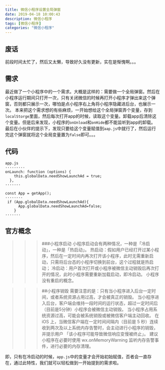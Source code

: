 ```yaml
---
title: 微信小程序设置全局弹窗
date: 2019-04-18 10:00:43
description: 微信小程序
tags: [微信小程序]
categories: "微信小程序"
---
```

## 废话
前段时间太忙了，然后又太懒，导致好久没有更新，实在是惭愧啊。。。

## 需求
最近做了一个小程序中的一个需求。大概是这样的：需要做一个全局弹窗。然后在小程序运行期间只打开一次，只有关闭微信的时候再打开小程序才弹出来这个弹窗，否则都只展示一次，哪怕是点小程序右上角将小程序隐藏进后台，也展示一次。
本来把这个需求想的有些麻烦，一开始想给这个全局弹窗弄个变量，存到`localStorge`里面，然后每次打开app的时候，读取这个变量。卸载app后清除这个变量。但是后来发现，小程序的`onUnload`和`onHide`都不能监听到app的卸载。
最后在小伙伴的提示下，发现只要给这个变量赋值到`aap.js`中就行了，然后运行完这个弹窗就将这个全局变量置为`false`即可。。。

## 代码

```
app.js
·········
onLaunch: function (options) {
    this.globalData.needShowLaunchAd = true;
  },
·······
```

```
const App = getApp();
········
 if (App.globalData.needShowLaunchAd){
      App.globalData.needShowLaunchAd=false;
    }
·······
```

## 官方概念
>>> ###小程序启动
>>> 小程序启动会有两种情况，一种是「冷启动」，一种是「热启动」。
>>> 热启动：假如用户已经打开过某小程序，然后在一定时间内再次打开该小程序，此时无需重新启动，只需将后台态的小程序切换到前台，这个过程就是热启动；
>>> 冷启动：用户首次打开或小程序被微信主动销毁后再次打开的情况，此时小程序需要重新加载启动，即冷启动。
>>> 小程序没有重启的概念。

>>> ##小程序销毁
>>> 需要注意的是：只有当小程序进入后台一定时间，或者系统资源占用过高，才会被真正的销毁。
>>> 当小程序进入后台，客户端会维持一段时间的运行状态，超过一定时间后（目前是5分钟）小程序会被微信主动销毁。
>>> 当小程序占用系统资源过高，可能会被系统销毁或被微信客户端主动回收。
>>> 在 iOS 上，当微信客户端在一定时间间隔内（目前是 5 秒）连续收到两次及以上系统内存告警时，会主动进行小程序的销毁，并提示用户 「该小程序可能导致微信响应变慢被终止」。
>>> 建议小程序在必要时使用 wx.onMemoryWarning 监听内存告警事件，进行必要的内存清理。

即，只有在冷启动的时候，`app.js`中的变量才会开始初始赋值，否者会一直存在，通过此特性，我们就可以轻松做到一开始提到的需求啦。
